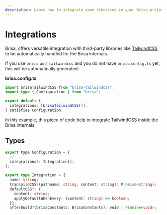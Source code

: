 ```yaml
---
description: Learn how to integrate some libraries in your Brisa project.
---
```


# Integrations

Brisa, offers versatile integration with third-party libraries like [TailwindCSS](https://tailwindcss.com/) to be automatically handled for the Brisa internals.

If you use `brisa add tailwindcss` and you do not have `brisa.config.ts` yet, this will be automatically generated:

**brisa.config.ts**

```ts {5}
import brisaTailwindCSS from "brisa-tailwindcss";
import type { Configuration } from "brisa";

export default {
  integrations: [brisaTailwindCSS()],
} satisfies Configuration;
```

In this example, this piece of code help to integrate TailwindCSS inside the Brisa internals.

## Types

```ts
export type Configuration = {
  // ...
  integrations?: Integration[];
};

export type Integration = {
  name: string;
  transpileCSS?(pathname: string, content: string): Promise<string>;
  defaultCSS?: {
    content: string;
    applyDefaultWhenEvery: (content: string) => boolean;
  }};
  afterBuild?(brisaConstants: BrisaConstants): void | Promise<void>;
```
